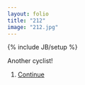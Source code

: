 ```yaml
---
layout: folio
title: "212"
image: "212.jpg"
---
```

{% include JB/setup %}

<div class="copy">
	<p>Another cyclist!</p>
</div>

<div class="choice">
	<ol>
		<li><a href="213.html">
			Continue
		</a></li>
	</ol>
</div>